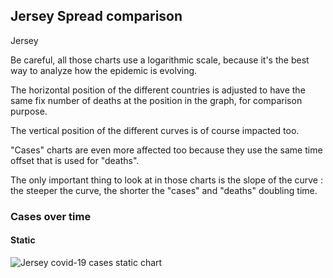 ## Jersey Spread comparison 

Jersey



Be careful, all those charts use a logarithmic scale, because it's the best way to analyze how the epidemic is evolving.
 
The horizontal position of the different countries is adjusted to have the same fix number of deaths at the position in the graph, for comparison purpose.

The vertical position of the different curves is of course impacted too.

"Cases" charts are even more affected too because they use the same time offset that is used for "deaths".

The only important thing to look at in those charts is the slope of the curve : the steeper the curve, the shorter the "cases" and "deaths" doubling time.



 
### Cases over time
 
#### Static
![Jersey covid-19 cases static chart](https://raw.githubusercontent.com/madlag/coronavirus_study/master/notebooks/graphs/2020-03-20/countries/Jersey/2020-03-20_Jersey_deaths.png "Jersey covid-19 cases static chart")   

